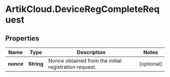 # ArtikCloud.DeviceRegCompleteRequest

## Properties
Name | Type | Description | Notes
------------ | ------------- | ------------- | -------------
**nonce** | **String** | Nonce obtained from the initial registration request. | [optional] 


